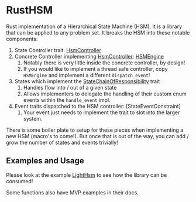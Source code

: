 # RustHSM

Rust implementation of a Hierarchical State Machine (HSM).
It is a library that can be applied to any problem set.
It breaks the HSM into these notable components:

[HsmController]: ./rust_hsm/src/state_controller_trait.rs
[StateChainOfResponsibility]: ./rust_hsm/src/state.rs

1. State Controller trait: [HsmController]
2. Concrete Controller implementing [HsmController]: [HSMEngine](./rust_hsm/src/state_controller.rs)
   1. Notably there is very little inside the concrete controller, by design!
   2. If you would like to implement a thread safe controller, copy `HSMEngine` and implement a different `dispatch_event`!
3. States which implement the [StateChainOfResponsibility] trait
   1. Handles flow into / out of a given state
   2. Allows implementers to delegate the handling of their custom enum events within the `handle_event` impl.
4. Event traits dispatched to the HSM controller: [StateEventConstraint]
   1. Your event just needs to implement the trait to slot into the larger system.

There is some boiler plate to setup for these pieces when implementing a new HSM
(macro's to come!).
But once that is out of the way, you can add / grow the number of states and events trivially!

## Examples and Usage

Please look at the example [LightHsm](./example_hsm/) to see how the library
can be consumed!

Some functions also have MVP examples in their docs.
